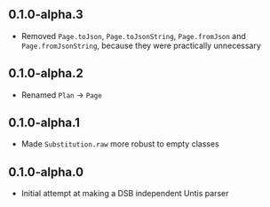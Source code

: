 ## 0.1.0-alpha.3

- Removed `Page.toJson`, `Page.toJsonString`, `Page.fromJson` and `Page.fromJsonString`,
because they were practically unnecessary

## 0.1.0-alpha.2

- Renamed `Plan` → `Page`

## 0.1.0-alpha.1

- Made `Substitution.raw` more robust to empty classes

## 0.1.0-alpha.0

- Initial attempt at making a DSB independent Untis parser
